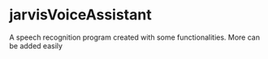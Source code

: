 # jarvisVoiceAssistant
A speech recognition program created with some functionalities. More can be added easily
